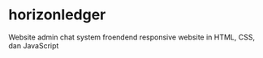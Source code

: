 # horizonledger
Website admin chat system froendend responsive website in HTML, CSS, dan JavaScript
